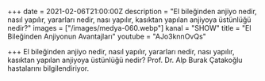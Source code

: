 +++
date = 2021-02-06T21:00:00Z
description = "El bileğinden anjiyo nedir, nasıl yapılır, yararları nedir, nası yapılır, kasıktan yapılan anjiyoya üstünlüğü nedir?"
images = ["/images/medya-060.webp"]
kanal = "SHOW"
title = "El Bileğinden Anjiyonun Avantajları"
youtube = "AJo3knnOvQs"

+++
El bileğinden anjiyo nedir, nasıl yapılır, yararları nedir, nası yapılır, kasıktan yapılan anjiyoya üstünlüğü nedir? Prof. Dr. Alp Burak Çatakoğlu hastalarını bilgilendiriyor.